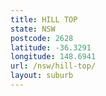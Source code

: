 ```yaml
---
title: HILL TOP
state: NSW
postcode: 2628
latitude: -36.3291
longitude: 148.6941
url: /nsw/hill-top/
layout: suburb
---
```

